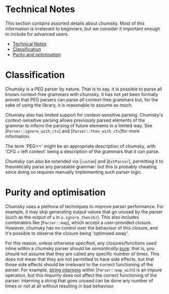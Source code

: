 # Technical Notes

This section contains assorted details about chumsky. Most of this information is irrelevant to beginners, but we
consider it important enough to include for advanced users.

- [Technical Notes](#technical-notes)
- [Classification](#classification)
- [Purity and optimisation](#purity-and-optimisation)

# Classification

Chumsky is a PEG parser by nature. That is to say, it is possible to parse all known context-free grammars with chumsky.
It has not yet been formally proven that PEG parsers can parse _all_ context-free grammars but, for the sake of using
the library, it is reasonable to assume as much.

Chumsky also has limited support for context-sensitive parsing. Chumsky's context-sensitive parsing allows previously
parsed elements of the grammar to inform the parsing of future elements in a limited way.
See [`Parser::ignore_with_ctx`] and [`Parser::then_with_ctx`]for more information.

The term 'PEG++' might be an appropriate description of chumsky, with 'CFG + left context' being a description of the
grammars that it can parse.

Chumsky can also be extended via [`custom`] and [`ExtParser`], permitting it to theoretically parse any parseable
grammar: but this is probably cheating since doing so requires manually implementing such parser logic.

# Purity and optimisation

Chumsky uses a plethora of techniques to improve parser performance. For example, it may skip generating output values
that go unused by the parser (such as the output of `a` in `a.ignore_then(b)`). This also includes combinators like
[`Parser::map`], which accept a user-provided closure. However, chumsky has no control over the behaviour of this
closure, and it's possible to observe the closure being 'optimised away'.

For this reason, unless otherwise specified, any closures/functions used inline within a chumsky parser should be
*semantically* [pure](https://en.wikipedia.org/wiki/Purely_functional_programming): that is, you should not assume that
they are called any specific number of times. This does not mean that they are not permitted to have side effects, but
that those side effects should be irrelevant to the correct functioning of the parser. For example,
[string interning](https://en.wikipedia.org/wiki/String_interning) within [`Parser::map_with`] is an impure operation,
but this impurity does not affect the correct functioning of the parser: interning a string that goes unused can be done
any number of times or not at all without resulting in bad behaviour.
